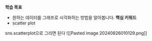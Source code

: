 
**학습 목표**  
- 원하는 데이터를 그래프로 시각화하는 방법을 알아봅니다.
**핵심 키워드**
- scatter plot


sns.scatterplot으로 그리면 된다
![[Pasted image 20240826010129.png]]